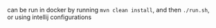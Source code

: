 can be run in docker by running `mvn clean install`, and then `./run.sh`, \
or using intellij configurations
